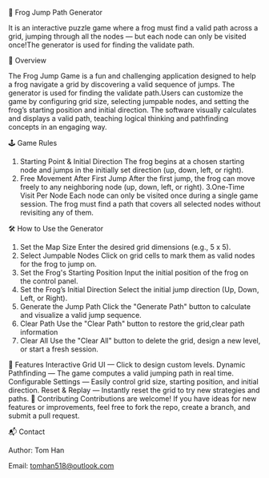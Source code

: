 🐸 Frog Jump Path Generator

It is an interactive puzzle game where a frog must find a valid path across a grid, jumping through all the nodes — but each node can only be visited once!The generator is used for finding the validate path.

📘 Overview

The Frog Jump Game is a fun and challenging application designed to help a frog navigate a grid by discovering a valid sequence of jumps. The generator is used for finding the validate path.Users can customize the game by configuring grid size, selecting jumpable nodes, and setting the frog’s starting position and initial direction.
The software visually calculates and displays a valid path, teaching logical thinking and pathfinding concepts in an engaging way.

🕹 Game Rules
1. Starting Point & Initial Direction
The frog begins at a chosen starting node and jumps in the initially set direction (up, down, left, or right).
2. Free Movement After First Jump
After the first jump, the frog can move freely to any neighboring node (up, down, left, or right).
3.One-Time Visit Per Node
Each node can only be visited once during a single game session. The frog must find a path that covers all selected nodes without revisiting any of them.

🛠 How to Use the Generator

1. Set the Map Size
Enter the desired grid dimensions (e.g., 5 x 5).
2. Select Jumpable Nodes
Click on grid cells to mark them as valid nodes for the frog to jump on.
3. Set the Frog's Starting Position
Input the initial position of the frog on the control panel.
4. Set the Frog’s Initial Direction
Select the initial jump direction (Up, Down, Left, or Right).
5. Generate the Jump Path
Click the "Generate Path" button to calculate and visualize a valid jump sequence.
6. Clear Path
Use the "Clear Path" button to restore the grid,clear path information 
7. Clear All 
Use the "Clear All" button to delete the grid, design a new level, or start a fresh session.

🚀 Features
Interactive Grid UI — Click to design custom levels.
Dynamic Pathfinding — The game computes a valid jumping path in real time.
Configurable Settings — Easily control grid size, starting position, and initial direction.
Reset & Replay — Instantly reset the grid to try new strategies and paths.
👥 Contributing
Contributions are welcome! If you have ideas for new features or improvements, feel free to fork the repo, create a branch, and submit a pull request.

📬 Contact

Author: Tom Han

Email: tomhan518@outlook.com



